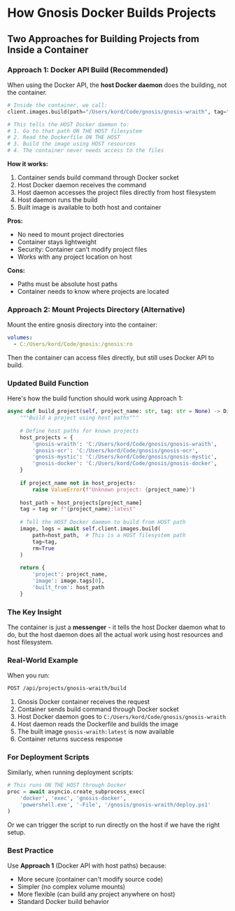 # How Gnosis Docker Builds Projects

## Two Approaches for Building Projects from Inside a Container

### Approach 1: Docker API Build (Recommended)
When using the Docker API, the **host Docker daemon** does the building, not the container.

```python
# Inside the container, we call:
client.images.build(path="/Users/kord/Code/gnosis/gnosis-wraith", tag="gnosis-wraith:latest")

# This tells the HOST Docker daemon to:
# 1. Go to that path ON THE HOST filesystem
# 2. Read the Dockerfile ON THE HOST
# 3. Build the image using HOST resources
# 4. The container never needs access to the files
```

**How it works:**
1. Container sends build command through Docker socket
2. Host Docker daemon receives the command
3. Host daemon accesses the project files directly from host filesystem
4. Host daemon runs the build
5. Built image is available to both host and container

**Pros:**
- No need to mount project directories
- Container stays lightweight
- Security: Container can't modify project files
- Works with any project location on host

**Cons:**
- Paths must be absolute host paths
- Container needs to know where projects are located

### Approach 2: Mount Projects Directory (Alternative)
Mount the entire gnosis directory into the container:

```yaml
volumes:
  - C:/Users/kord/Code/gnosis:/gnosis:ro
```

Then the container can access files directly, but still uses Docker API to build.

### Updated Build Function

Here's how the build function should work using Approach 1:

```python
async def build_project(self, project_name: str, tag: str = None) -> Dict:
    """Build a project using host paths"""
    
    # Define host paths for known projects
    host_projects = {
        'gnosis-wraith': 'C:/Users/kord/Code/gnosis/gnosis-wraith',
        'gnosis-ocr': 'C:/Users/kord/Code/gnosis/gnosis-ocr',
        'gnosis-mystic': 'C:/Users/kord/Code/gnosis/gnosis-mystic',
        'gnosis-docker': 'C:/Users/kord/Code/gnosis/gnosis-docker',
    }
    
    if project_name not in host_projects:
        raise ValueError(f"Unknown project: {project_name}")
    
    host_path = host_projects[project_name]
    tag = tag or f"{project_name}:latest"
    
    # Tell the HOST Docker daemon to build from HOST path
    image, logs = await self.client.images.build(
        path=host_path,  # This is a HOST filesystem path
        tag=tag,
        rm=True
    )
    
    return {
        'project': project_name,
        'image': image.tags[0],
        'built_from': host_path
    }
```

### The Key Insight

The container is just a **messenger** - it tells the host Docker daemon what to do, but the host daemon does all the actual work using host resources and host filesystem.

### Real-World Example

When you run:
```bash
POST /api/projects/gnosis-wraith/build
```

1. Gnosis Docker container receives the request
2. Container sends build command through Docker socket
3. Host Docker daemon goes to `C:/Users/kord/Code/gnosis/gnosis-wraith`
4. Host daemon reads the Dockerfile and builds the image
5. The built image `gnosis-wraith:latest` is now available
6. Container returns success response

### For Deployment Scripts

Similarly, when running deployment scripts:

```python
# This runs ON THE HOST through Docker
proc = await asyncio.create_subprocess_exec(
    'docker', 'exec', 'gnosis-docker',
    'powershell.exe', '-File', '/gnosis/gnosis-wraith/deploy.ps1'
)
```

Or we can trigger the script to run directly on the host if we have the right setup.

### Best Practice

Use **Approach 1** (Docker API with host paths) because:
- More secure (container can't modify source code)
- Simpler (no complex volume mounts)
- More flexible (can build any project anywhere on host)
- Standard Docker build behavior
